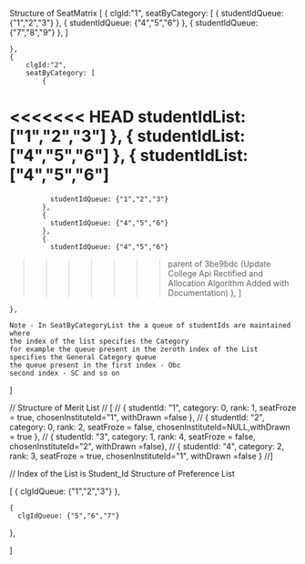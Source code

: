 Structure of SeatMatrix
 [
    { 
        clgId:"1",
        seatByCategory: [
            {
              studentIdQueue: {"1","2","3"}
            },
            {
              studentIdQueue: {"4","5","6"}
            },
            {
              studentIdQueue: {"7","8","9"}
            },
        ]


    },
    { 
        clgId:"2",
        seatByCategory: [
            {
<<<<<<< HEAD
              studentIdList: ["1","2","3"]
            },
            {
              studentIdList: ["4","5","6"]
            },
            {
              studentIdList: ["4","5","6"]
=======
              studentIdQueue: {"1","2","3"}
            },
            {
              studentIdQueue: {"4","5","6"}
            },
            {
              studentIdQueue: {"4","5","6"}
>>>>>>> parent of 3be9bdc (Update College Api Rectified and Allocation Algorithm Added with Documentation)
            },
        ]


    },  

    Note - In SeatByCategoryList the a queue of studentIds are maintained where
    the index of the list specifies the Category
    for example the queue present in the zeroth index of the List specifies the General Category queue
    the queue present in the first index - Obc
    second index - SC and so on
    
]  



  // Structure of Merit List
  // [
    // { studentId: "1", category: 0, rank: 1, seatFroze = true, chosenInstituteId="1",
     withDrawn =false }, 
    // { studentId: "2", category: 0, rank: 2, seatFroze = false, chosenInstituteId=NULL,withDrawn = true },
    // { studentId: "3", category: 1, rank: 4, seatFroze = false, chosenInstituteId="2", withDrawn =false},
    // { studentId: "4", category: 2, rank: 3, seatFroze = true, chosenInstituteId="1", withDrawn =false }
  //]  




// Index of the List is Student_Id
Structure of Preference List

[
   {
      clgIdQueue: {"1","2","3"}
   },

    {
      clgIdQueue: {"5","6","7"}
   },

]



